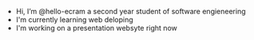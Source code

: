 - Hi, I’m @hello-ecram a second year student of software engieneering
- I'm currently learning web deloping
- I'm working on a presentation websyte right now
